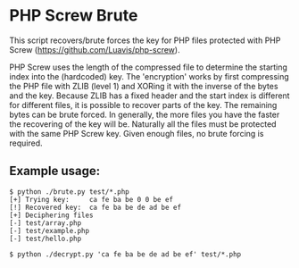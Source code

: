 # PHP Screw Brute

This script recovers/brute forces the key for PHP files protected with PHP Screw 
(https://github.com/Luavis/php-screw).

PHP Screw uses the length of the compressed file to determine the starting index into the 
(hardcoded) key. The 'encryption' works by first compressing the PHP file with ZLIB 
(level 1) and XORing it with the inverse of the bytes and the key. Because ZLIB has a 
fixed header and the start index is different for different files, it is possible to 
recover parts of the key. The remaining bytes can be brute forced. In generally, the more 
files you have the faster the recovering of the key will be. Naturally all the files must 
be protected with the same PHP Screw key. Given enough files, no brute forcing is 
required.

## Example usage:

```
$ python ./brute.py test/*.php
[+] Trying key:     ca fe ba be 0 0 be ef
[!] Recovered key:  ca fe ba be de ad be ef
[+] Deciphering files
[-] test/array.php
[-] test/example.php
[-] test/hello.php
```

```
$ python ./decrypt.py 'ca fe ba be de ad be ef' test/*.php
```
